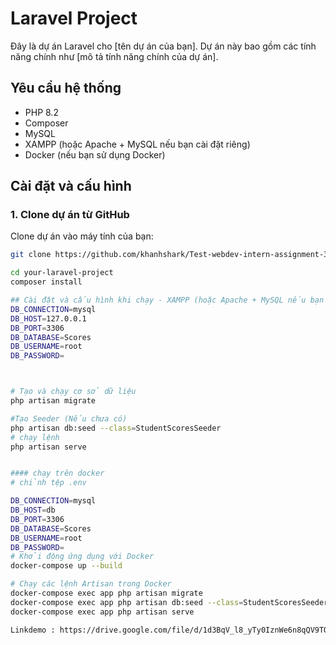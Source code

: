 # Laravel Project

Đây là dự án Laravel cho [tên dự án của bạn]. Dự án này bao gồm các tính năng chính như [mô tả tính năng chính của dự án].

## Yêu cầu hệ thống

- PHP 8.2
- Composer
- MySQL 
- XAMPP (hoặc Apache + MySQL nếu bạn cài đặt riêng)
- Docker (nếu bạn sử dụng Docker)
## Cài đặt và cấu hình

### 1. **Clone dự án từ GitHub**
Clone dự án vào máy tính của bạn:
```bash
git clone https://github.com/khanhshark/Test-webdev-intern-assignment-3.git

cd your-laravel-project
composer install

## Cài đặt và cấu hình khi chạy - XAMPP (hoặc Apache + MySQL nếu bạn cài đặt riêng)(.env)
DB_CONNECTION=mysql
DB_HOST=127.0.0.1
DB_PORT=3306
DB_DATABASE=Scores
DB_USERNAME=root
DB_PASSWORD=



# Tạo và chạy cơ sở dữ liệu
php artisan migrate

#Tạo Seeder (Nếu chưa có)
php artisan db:seed --class=StudentScoresSeeder
# chạy lệnh
php artisan serve


#### chạy trên docker
# chỉnh tệp .env

DB_CONNECTION=mysql
DB_HOST=db
DB_PORT=3306
DB_DATABASE=Scores
DB_USERNAME=root
DB_PASSWORD=
# Khởi động ứng dụng với Docker
docker-compose up --build

# Chạy các lệnh Artisan trong Docker
docker-compose exec app php artisan migrate
docker-compose exec app php artisan db:seed --class=StudentScoresSeeder
docker-compose exec app php artisan serve

Linkdemo : https://drive.google.com/file/d/1d3BqV_l8_yTy0IznWe6n8qQV9TOC5tm2/view?usp=sharing